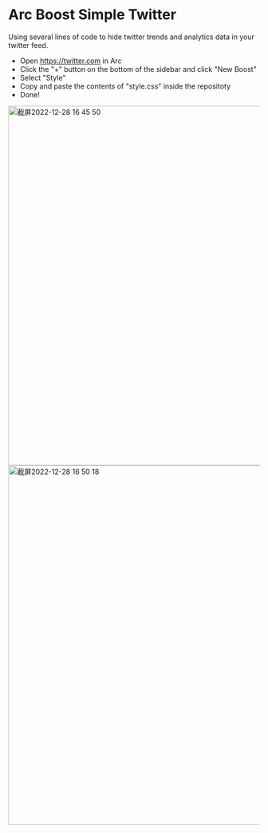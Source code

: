 # Arc Boost Simple Twitter

Using several lines of code to hide twitter trends and analytics data in your twitter feed.

- Open https://twitter.com in Arc
- Click the "+" button on the bottom of the sidebar and click "New Boost"
- Select "Style"
- Copy and paste the contents of "style.css" inside the repositoty
- Done!

<img width="721" alt="截屏2022-12-28 16 45 50" src="https://user-images.githubusercontent.com/75461217/209786520-1bbc0b53-b89f-40b1-869c-4a3cf60a843b.png">
<img width="721" alt="截屏2022-12-28 16 50 18" src="https://user-images.githubusercontent.com/75461217/209786536-322df4d5-b573-4b3a-9cd7-ab441bd8a837.png">
